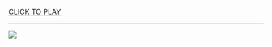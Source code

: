 
<a href="https://premium76.site?title=airplane_games_unblocked&ref=13M">CLICK TO PLAY</a></h3>
<hr>

<a href="https://premium76.site?title=airplane_games_unblocked&ref=13M"><img src="https://clearcache.store/games.png"></a>


